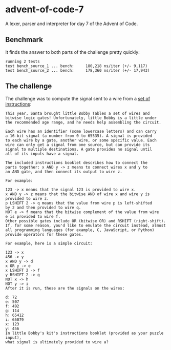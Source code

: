 # advent-of-code-7
A lexer, parser and interpreter for day 7 of the Advent of Code.

## Benchmark
It finds the answer to both parts of the challenge pretty quickly:

    running 2 tests
    test bench_source_1 ... bench:     180,218 ns/iter (+/- 9,117)
    test bench_source_2 ... bench:     178,360 ns/iter (+/- 17,943)

## The challenge

The challenge was to compute the signal sent to a wire from a [set of instructions](https://github.com/yberreby/advent-of-code-7/blob/master/source.txt):

    This year, Santa brought little Bobby Tables a set of wires and
    bitwise logic gates! Unfortunately, little Bobby is a little under
    the recommended age range, and he needs help assembling the circuit.
    
    Each wire has an identifier (some lowercase letters) and can carry
    a 16-bit signal (a number from 0 to 65535). A signal is provided
    to each wire by a gate, another wire, or some specific value. Each
    wire can only get a signal from one source, but can provide its
    signal to multiple destinations. A gate provides no signal until
    all of its inputs have a signal.
    
    The included instructions booklet describes how to connect the
    parts together: x AND y -> z means to connect wires x and y to
    an AND gate, and then connect its output to wire z.
    
    For example:
    
    123 -> x means that the signal 123 is provided to wire x.
    x AND y -> z means that the bitwise AND of wire x and wire y is
    provided to wire z.
    p LSHIFT 2 -> q means that the value from wire p is left-shifted
    by 2 and then provided to wire q.
    NOT e -> f means that the bitwise complement of the value from wire
    e is provided to wire f.
    Other possible gates include OR (bitwise OR) and RSHIFT (right-shift).
    If, for some reason, you'd like to emulate the circuit instead, almost
    all programming languages (for example, C, JavaScript, or Python)
    provide operators for these gates.
    
    For example, here is a simple circuit:
    
    123 -> x
    456 -> y
    x AND y -> d
    x OR y -> e
    x LSHIFT 2 -> f
    y RSHIFT 2 -> g
    NOT x -> h
    NOT y -> i
    After it is run, these are the signals on the wires:
    
    d: 72
    e: 507
    f: 492
    g: 114
    h: 65412
    i: 65079
    x: 123
    y: 456
    In little Bobby's kit's instructions booklet (provided as your puzzle input),
    what signal is ultimately provided to wire a?
